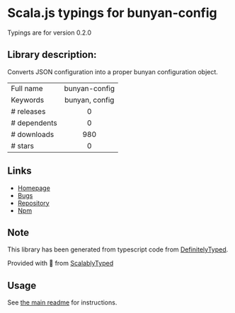 
# Scala.js typings for bunyan-config

Typings are for version 0.2.0

## Library description:
Converts JSON configuration into a proper bunyan configuration object.

|                    |                 |
| ------------------ | :-------------: |
| Full name          | bunyan-config |
| Keywords           | bunyan, config |
| # releases         | 0 |
| # dependents       | 0 |
| # downloads        | 980 |
| # stars            | 0 |

## Links
- [Homepage](https://github.com/LSEducation/bunyan-config#readme)
- [Bugs](https://github.com/LSEducation/bunyan-config/issues)
- [Repository](https://github.com/LSEducation/bunyan-config)
- [Npm](https://www.npmjs.com/package/bunyan-config)
    


## Note
This library has been generated from typescript code from [DefinitelyTyped](https://definitelytyped.org).

Provided with :purple_heart: from [ScalablyTyped](https://github.com/oyvindberg/ScalablyTyped)

## Usage
See [the main readme](../../readme.md) for instructions.


